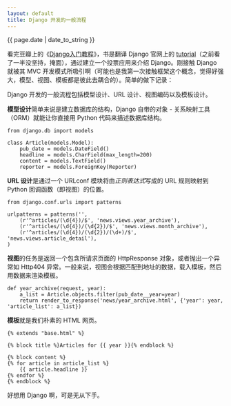 ```yaml
---
layout: default
title: Django 开发的一般流程
---
```

{{ page.date | date_to_string }}

看完豆瓣上的《[Django入门教程](http://read.douban.com/ebook/284513/)》，书是翻译 Django 官网上的 [tutorial](https://docs.djangoproject.com/en/1.5/intro/tutorial01/)（之前看了一半没坚持，掩面），通过建立一个投票应用来介绍 Django。刚接触 Django 就被其 MVC 开发模式所吸引啊（可能也是我第一次接触框架这个概念，觉得好强大，模型、视图、模板都是彼此去耦合的）。简单的做下记录：

Django 开发的一般流程包括模型设计、URL 设计、视图编码以及模板设计。

**模型设计**简单来说是建立数据库的结构，Django 自带的对象 - 关系映射工具（ORM）就能让你直接用 Python 代码来描述数据库结构。

    from django.db import models
    
    class Article(models.Model):
        pub_date = models.DateField()
        headline = models.CharField(max_length=200)
        content = models.TextField()
        reporter = models.ForeignKey(Reporter)
        
**URL 设计**是通过一个 URLconf 模块将由*正则表达式*写成的 URL 规则映射到 Python 回调函数（即视图）的位置。

    from django.conf.urls import patterns
    
    urlpatterns = patterns('',
        (r'^articles/(\d{4})/$', 'news.views.year_archive'),
        (r'^articles/(\d{4})/(\d{2})/$', 'news.views.month_archive'),
        (r'^articles/(\d{4})/(\d{2})/(\d+)/$', 'news.views.article_detail'),
    )
    
**视图**的任务是返回一个包含所请求页面的 HttpResponse 对象，或者抛出一个异常如 Http404 异常。一般来说，视图会根据匹配到地址的数据，载入模板，然后用数据来渲染模板。

    def year_archive(request, year):
        a_list = Article.objects.filter(pub_date__year=year)
        return render_to_response('news/year_archive.html', {'year': year, 'article_list': a_list})
          
**模板**就是我们朴素的 HTML 网页。

    {% extends "base.html" %}
    
    {% block title %}Articles for {{ year }}{% endblock %}
    
    {% block content %}
    {% for article in article_list %}
        {{ article.headline }}
    {% endfor %}
    {% endblock %}
        
好想用 Django 啊，可是无从下手。
